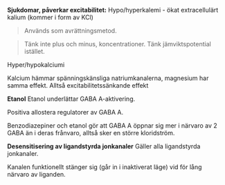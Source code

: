 **Sjukdomar, påverkar excitabilitet:**
Hypo/hyperkalemi - ökat extracellulärt kalium (kommer i form av KCl)
> Används som avrättningsmetod.

> Tänk inte plus och minus, koncentrationer. Tänk jämviktspotential istället.

Hyper/hypokalciumi

Kalcium hämmar spänningskänsliga natriumkanalerna, magnesium har samma effekt. Alltså excitabilitetssänkande effekt

**Etanol**
Etanol underlättar GABA A-aktivering.

Positiva allostera regulatorer av GABA A.

Benzodiazepiner och etanol gör att GABA A öppnar sig mer i närvaro av 2 GABA än i deras frånvaro, alltså sker en större kloridström.

**Desensitisering av ligandstyrda jonkanaler**
Gäller alla ligandstyrda jonkanaler.

Kanalen funktionellt stänger sig (går in i inaktiverat läge) vid för lång närvaro av liganden.
